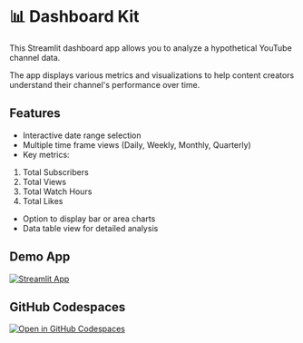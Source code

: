 # 📊 Dashboard Kit

This Streamlit dashboard app allows you to analyze a hypothetical YouTube channel data. 

The app displays various metrics and visualizations to help content creators understand their channel's performance over time.

## Features

- Interactive date range selection
- Multiple time frame views (Daily, Weekly, Monthly, Quarterly)
- Key metrics:
1. Total Subscribers
2. Total Views
3. Total Watch Hours
4. Total Likes
- Option to display bar or area charts
- Data table view for detailed analysis

## Demo App

[![Streamlit App](https://static.streamlit.io/badges/streamlit_badge_black_white.svg)](https://dashboard-kit.streamlit.app/)

## GitHub Codespaces

[![Open in GitHub Codespaces](https://github.com/codespaces/badge.svg)](https://codespaces.new/streamlit/app-starter-kit?quickstart=1)

